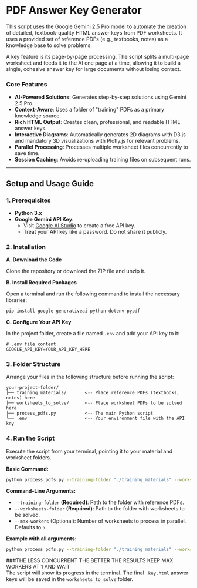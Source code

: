 # PDF Answer Key Generator

This script uses the Google Gemini 2.5 Pro model to automate the creation of detailed, textbook-quality HTML answer keys from PDF worksheets. It uses a provided set of reference PDFs (e.g., textbooks, notes) as a knowledge base to solve problems.

A key feature is its page-by-page processing. The script splits a multi-page worksheet and feeds it to the AI one page at a time, allowing it to build a single, cohesive answer key for large documents without losing context.

### Core Features

*   **AI-Powered Solutions**: Generates step-by-step solutions using Gemini 2.5 Pro.
*   **Context-Aware**: Uses a folder of "training" PDFs as a primary knowledge source.
*   **Rich HTML Output**: Creates clean, professional, and readable HTML answer keys.
*   **Interactive Diagrams**: Automatically generates 2D diagrams with D3.js and mandatory 3D visualizations with Plotly.js for relevant problems.
*   **Parallel Processing**: Processes multiple worksheet files concurrently to save time.
*   **Session Caching**: Avoids re-uploading training files on subsequent runs.

---

## Setup and Usage Guide

### 1. Prerequisites

*   **Python 3.x**
*   **Google Gemini API Key**:
    *   Visit [Google AI Studio](https://aistudio.google.com/) to create a free API key.
    *   Treat your API key like a password. Do not share it publicly.

### 2. Installation

**A. Download the Code**

Clone the repository or download the ZIP file and unzip it.

**B. Install Required Packages**

Open a terminal and run the following command to install the necessary libraries:
```bash
pip install google-generativeai python-dotenv pypdf
```

**C. Configure Your API Key**

In the project folder, create a file named `.env` and add your API key to it:
```
# .env file content
GOOGLE_API_KEY=YOUR_API_KEY_HERE
```

### 3. Folder Structure

Arrange your files in the following structure before running the script:

```
your-project-folder/
├── training_materials/       <-- Place reference PDFs (textbooks, notes) here
├── worksheets_to_solve/      <-- Place worksheet PDFs to be solved here
├── process_pdfs.py           <-- The main Python script
└── .env                      <-- Your environment file with the API key
```

### 4. Run the Script

Execute the script from your terminal, pointing it to your material and worksheet folders.

**Basic Command:**
```bash
python process_pdfs.py --training-folder "./training_materials" --worksheets-folder "./worksheets_to_solve"
```

**Command-Line Arguments:**

*   `--training-folder` **(Required)**: Path to the folder with reference PDFs.
*   `--worksheets-folder` **(Required)**: Path to the folder with worksheets to be solved.
*   `--max-workers` (Optional): Number of worksheets to process in parallel. Defaults to `5`.

**Example with all arguments:**
```bash
python process_pdfs.py --training-folder "./training_materials" --worksheets-folder "./worksheets_to_solve" --max-workers 1
```
###THE LESS CONCURRENT THE BETTER THE RESULTS KEEP MAX WORKERS AT 1 AND WAIT  
The script will show its progress in the terminal. The final `.key.html` answer keys will be saved in the `worksheets_to_solve` folder.
